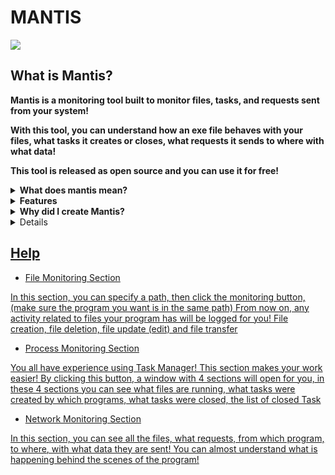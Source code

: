 # MANTIS

<img src="https://github.com/user-attachments/assets/701020ba-2b18-4bf0-805e-ee75a211d7ed"> 

## What is Mantis?

<b>Mantis is a monitoring tool built to monitor files, tasks, and requests sent from your system!

With this tool, you can understand how an exe file behaves with your files, what tasks it creates or closes, what requests it sends to where with what data!

This tool is released as open source and you can use it for free!</b> 

<details>
  <summary><strong>What does mantis mean?</strong></summary>
  <p>Monitoring All Network, Tasks, and Integrated Systems</p>
</details>

<details>
  <summary><strong>Features</strong></summary>
  
   - File Monitoring (You can see what files/folders have been created, edited, or deleted)</p> 
   
   - Process Monitoring (You can see which tasks were created by which program, which tasks are opened, and which tasks are currently running.)</p> 
   
   - Network Monitoring
</details>


<details>
  <summary><strong>Why did I create Mantis?</strong></summary>
  
   - I designed this tool for analyzing programs

   - You can read it here:<a href="https://github.com/Mr-Spect3r/MANTIS/blob/main/writeup.md"> WriteUp
</details>


<details>
  <summary><strong>Prerequisites</strong></summary>
  
   - Libraries

psutil
pydivert
watchdog
customtkinter
graphviz
Pillow
queue

   - You can read it here:<a href="https://github.com/Mr-Spect3r/MANTIS/blob/main/writeup.md"> WriteUp
</details>

## Help


- File Monitoring Section

In this section, you can specify a path, then click the monitoring button, (make sure the program you want is in the same path) From now on, any activity related to files your program has will be logged for you! File creation, file deletion, file update (edit) and file transfer


- Process Monitoring Section

You all have experience using Task Manager! This section makes your work easier! By clicking this button, a window with 4 sections will open for you, in these 4 sections you can see what files are running, what tasks were created by which programs, what tasks were closed, the list of closed Task

- Network Monitoring Section

In this section, you can see all the files, what requests, from which program, to where, with what data they are sent! You can almost understand what is happening behind the scenes of the program!
